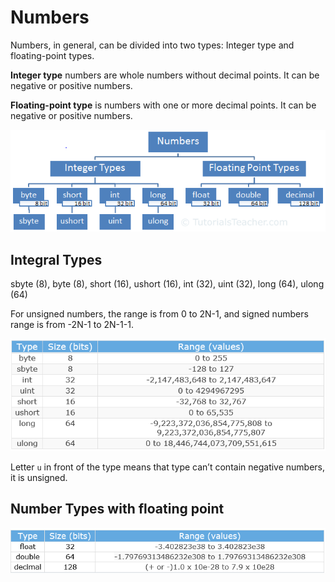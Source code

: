 # Numbers

Numbers, in general, can be divided into two types: Integer type and floating-point types.

**Integer type** numbers are whole numbers without decimal points. It can be negative or positive numbers.

**Floating-point type** is numbers with one or more decimal points. It can be negative or positive numbers.

![](../../.gitbook/assets/image%20%288%29.png)

## Integral Types

sbyte \(8\), byte \(8\), short \(16\), ushort \(16\), int \(32\), uint \(32\), long \(64\), ulong \(64\)

For unsigned numbers, the range is from 0 to 2N-1, and signed numbers range is from -2N-1 to 2N-1-1.

![integral types](../../.gitbook/assets/image%20%2826%29.png)

 Letter `u` in front of the type means that type can’t contain negative numbers, it is unsigned.

## Number Types with floating point

![Number types](../../.gitbook/assets/image%20%2811%29.png)



